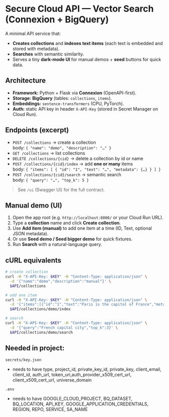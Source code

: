 # Secure Cloud API — Vector Search (Connexion + BigQuery)

A minimal API service that:
- **Creates collections** and **indexes text items** (each text is embedded and stored with metadata).
- **Searches** with semantic similarity.
- Serves a tiny **dark-mode UI** for manual demos + **seed** buttons for quick data.

## Architecture
- **Framework:** Python + Flask via **Connexion** (OpenAPI-first).
- **Storage:** **BigQuery** (tables: `collections`, `items`).
- **Embeddings:** `sentence-transformers` (CPU, PyTorch).
- **Auth:** static API key in header `X-API-Key` (stored in Secret Manager on Cloud Run).

## Endpoints (excerpt)
- `POST /collections` → create a collection  
  body: `{ "name": "demo", "description": "…" }`
- `GET /collections` → list collections
- `DELETE /collections/{cid}` → delete a collection by id or name
- `POST /collections/{cid}/index` → add **one or many** items  
  body: `{ "items": [ { "id": "1", "text": "…", "metadata": {…} } ] }`
- `POST /collections/{cid}/search` → semantic search  
  body: `{ "query": "…", "top_k": 5 }`

> See `/ui` (Swagger UI) for the full contract.

## Manual demo (UI)
1. Open the app root (e.g. `http://localhost:8000/` or your Cloud Run URL).
2. Type a **collection** name and click **Create collection**.
3. Use **Add item (manual)** to add one item at a time (ID, Text, optional JSON metadata).
4. Or use **Seed demo / Seed bigger demo** for quick fixtures.
5. Run **Search** with a natural-language query.

## cURL equivalents
```bash
# create collection
curl -H "X-API-Key: $KEY" -H "Content-Type: application/json" \
  -d '{"name":"demo","description":"manual"}' \
  $API/collections

# add one item
curl -H "X-API-Key: $KEY" -H "Content-Type: application/json" \
  -d '{"items":[{"id":"1","text":"Paris is the capital of France","metadata":{"tag":"geo"}}]}' \
  $API/collections/demo/index

# search
curl -H "X-API-Key: $KEY" -H "Content-Type: application/json" \
  -d '{"query":"French capital city","top_k":3}' \
  $API/collections/demo/search
```
## Needed in project:
```
secrets/key.json
```
- needs to have type, project_id, private_key_id, private_key, client_email, client_id, auth_url, token_uri,auth_provider_x509_cert_url, client_x509_cert_url, universe_domain
```
.env
```
- needs to have GOOGLE_CLOUD_PROJECT, BQ_DATASET, BQ_LOCATION, API_KEY, GOOGLE_APPLICATION_CREDENTIALS, REGION, REPO, SERVICE, SA_NAME
